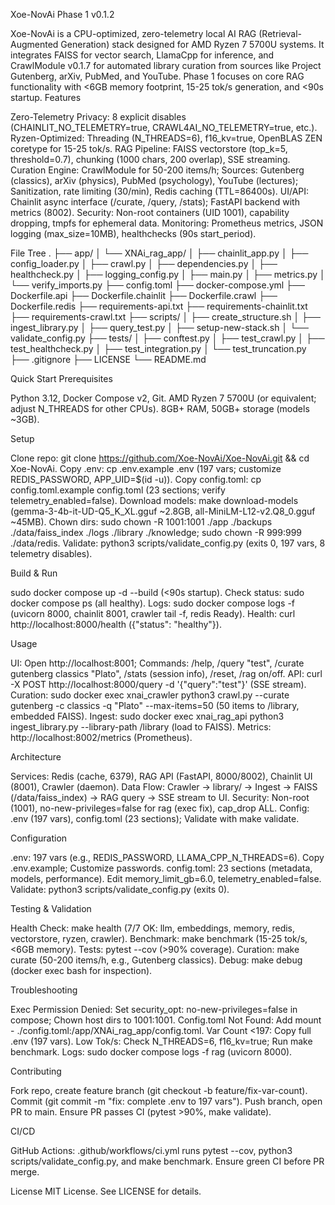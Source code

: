 Xoe-NovAi Phase 1 v0.1.2

Xoe-NovAi is a CPU-optimized, zero-telemetry local AI RAG (Retrieval-Augmented Generation) stack designed for AMD Ryzen 7 5700U systems. It integrates FAISS for vector search, LlamaCpp for inference, and CrawlModule v0.1.7 for automated library curation from sources like Project Gutenberg, arXiv, PubMed, and YouTube. Phase 1 focuses on core RAG functionality with <6GB memory footprint, 15-25 tok/s generation, and <90s startup.
Features

Zero-Telemetry Privacy: 8 explicit disables (CHAINLIT_NO_TELEMETRY=true, CRAWL4AI_NO_TELEMETRY=true, etc.).
Ryzen-Optimized: Threading (N_THREADS=6), f16_kv=true, OpenBLAS ZEN coretype for 15-25 tok/s.
RAG Pipeline: FAISS vectorstore (top_k=5, threshold=0.7), chunking (1000 chars, 200 overlap), SSE streaming.
Curation Engine: CrawlModule for 50-200 items/h; Sources: Gutenberg (classics), arXiv (physics), PubMed (psychology), YouTube (lectures); Sanitization, rate limiting (30/min), Redis caching (TTL=86400s).
UI/API: Chainlit async interface (/curate, /query, /stats); FastAPI backend with metrics (8002).
Security: Non-root containers (UID 1001), capability dropping, tmpfs for ephemeral data.
Monitoring: Prometheus metrics, JSON logging (max_size=10MB), healthchecks (90s start_period).

File Tree
.
├── app/
│   └── XNAi_rag_app/
│       ├── chainlit_app.py
│       ├── config_loader.py
│       ├── crawl.py
│       ├── dependencies.py
│       ├── healthcheck.py
│       ├── logging_config.py
│       ├── main.py
│       ├── metrics.py
│       └── verify_imports.py
├── config.toml
├── docker-compose.yml
├── Dockerfile.api
├── Dockerfile.chainlit
├── Dockerfile.crawl
├── Dockerfile.redis
├── requirements-api.txt
├── requirements-chainlit.txt
├── requirements-crawl.txt
├── scripts/
│   ├── create_structure.sh
│   ├── ingest_library.py
│   ├── query_test.py
│   ├── setup-new-stack.sh
│   └── validate_config.py
├── tests/
│   ├── conftest.py
│   ├── test_crawl.py
│   ├── test_healthcheck.py
│   ├── test_integration.py
│   └── test_truncation.py
├── .gitignore
├── LICENSE
└── README.md

Quick Start
Prerequisites

Python 3.12, Docker Compose v2, Git.
AMD Ryzen 7 5700U (or equivalent; adjust N_THREADS for other CPUs).
8GB+ RAM, 50GB+ storage (models ~3GB).

Setup

Clone repo: git clone https://github.com/Xoe-NovAi/Xoe-NovAi.git && cd Xoe-NovAi.
Copy .env: cp .env.example .env (197 vars; customize REDIS_PASSWORD, APP_UID=$(id -u)).
Copy config.toml: cp config.toml.example config.toml (23 sections; verify telemetry_enabled=false).
Download models: make download-models (gemma-3-4b-it-UD-Q5_K_XL.gguf ~2.8GB, all-MiniLM-L12-v2.Q8_0.gguf ~45MB).
Chown dirs: sudo chown -R 1001:1001 ./app ./backups ./data/faiss_index ./logs ./library ./knowledge; sudo chown -R 999:999 ./data/redis.
Validate: python3 scripts/validate_config.py (exits 0, 197 vars, 8 telemetry disables).

Build & Run

sudo docker compose up -d --build (<90s startup).
Check status: sudo docker compose ps (all healthy).
Logs: sudo docker compose logs -f (uvicorn 8000, chainlit 8001, crawler tail -f, redis Ready).
Health: curl http://localhost:8000/health ({"status": "healthy"}).

Usage

UI: Open http://localhost:8001; Commands: /help, /query "test", /curate gutenberg classics "Plato", /stats (session info), /reset, /rag on/off.
API: curl -X POST http://localhost:8000/query -d '{"query":"test"}' (SSE stream).
Curation: sudo docker exec xnai_crawler python3 crawl.py --curate gutenberg -c classics -q "Plato" --max-items=50 (50 items to /library, embedded FAISS).
Ingest: sudo docker exec xnai_rag_api python3 ingest_library.py --library-path /library (load to FAISS).
Metrics: http://localhost:8002/metrics (Prometheus).

Architecture

Services: Redis (cache, 6379), RAG API (FastAPI, 8000/8002), Chainlit UI (8001), Crawler (daemon).
Data Flow: Crawler → library/ → Ingest → FAISS (/data/faiss_index) → RAG query → SSE stream to UI.
Security: Non-root (1001), no-new-privileges=false for rag (exec fix), cap_drop ALL.
Config: .env (197 vars), config.toml (23 sections); Validate with make validate.

Configuration

.env: 197 vars (e.g., REDIS_PASSWORD, LLAMA_CPP_N_THREADS=6). Copy .env.example; Customize passwords.
config.toml: 23 sections (metadata, models, performance). Edit memory_limit_gb=6.0, telemetry_enabled=false.
Validate: python3 scripts/validate_config.py (exits 0).

Testing & Validation

Health Check: make health (7/7 OK: llm, embeddings, memory, redis, vectorstore, ryzen, crawler).
Benchmark: make benchmark (15-25 tok/s, <6GB memory).
Tests: pytest --cov (>90% coverage).
Curation: make curate (50-200 items/h, e.g., Gutenberg classics).
Debug: make debug (docker exec bash for inspection).

Troubleshooting

Exec Permission Denied: Set security_opt: no-new-privileges=false in compose; Chown host dirs to 1001:1001.
Config.toml Not Found: Add mount - ./config.toml:/app/XNAi_rag_app/config.toml.
Var Count <197: Copy full .env (197 vars).
Low Tok/s: Check N_THREADS=6, f16_kv=true; Run make benchmark.
Logs: sudo docker compose logs -f rag (uvicorn 8000).

Contributing

Fork repo, create feature branch (git checkout -b feature/fix-var-count).
Commit (git commit -m "fix: complete .env to 197 vars").
Push branch, open PR to main.
Ensure PR passes CI (pytest >90%, make validate).

CI/CD

GitHub Actions: .github/workflows/ci.yml runs pytest --cov, python3 scripts/validate_config.py, and make benchmark.
Ensure green CI before PR merge.

License
MIT License. See LICENSE for details.